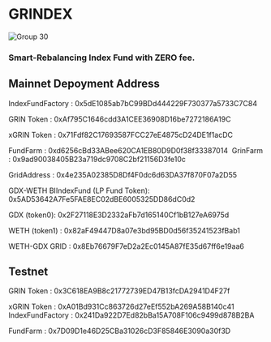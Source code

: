 # GRINDEX 
![Group 30](https://user-images.githubusercontent.com/101148026/226177593-cdecc32b-1472-4d50-8247-c1ed2bd8791b.png)
### Smart-Rebalancing Index Fund with ZERO fee.


## Mainnet Depoyment Address

IndexFundFactory :
0x5dE1085ab7bC99BDd444229F730377a5733C7C84

GRIN Token : 
0xAf795C1646cdd3A1CEE36908D16be7272186A19C

xGRIN Token : 
0x71Fdf82C17693587FCC27eE4875cD24DE1f1acDC

FundFarm : 
0xd6256cBd33ABee620CA1EB80D9D0f38f33387014 
GrinFarm : 
0x9ad90038405B23a719dc9708C2bf21156D3fe10c

GridAddress : 
0x4e235A02385D8Df4F0dc6d63DA37f870F07a2D55

GDX-WETH BIIndexFund (LP Fund Token):  0x5AD53642A7Fe5FAE8EC02dBE6005325DD86dC0d2

GDX (token0): 
0x2F27118E3D2332aFb7d165140Cf1bB127eA6975d

WETH (token1) : 0x82aF49447D8a07e3bd95BD0d56f35241523fBab1

WETH-GDX GRID : 
0x8Eb76679F7eD2a2Ec0145A87fE35d67ff6e19aa6


## Testnet
GRIN Token : 0x3C618EA9B8c21772739ED47B13fcDA2941D4F27f

xGRIN Token : 
0xA01Bd931Cc863726d27eEf552bA269A58B140c41 
IndexFundFactory : 
0x241Da922D7Ed82bBa15A708F106c9499d878B2BA

FundFarm : 
0x7D09D1e46D25CBa31026cD3F85846E3090a30f3D 

